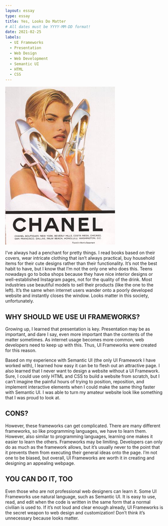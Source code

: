 ```yaml
---
layout: essay
type: essay
title: Yes, Looks Do Matter
# All dates must be YYYY-MM-DD format!
date: 2021-02-25
labels:
  - UI Frameworks
  - Presentation
  - Web Design
  - Web Development
  - Semantic UI
  - HTML
  - CSS
---
```



<img class="ui medium left floated rounded image" src="../images/model.jpg">

I’ve always had a penchant for pretty things. I read books based on their covers, wear intricate clothing that isn’t always practical, buy household items for their cute designs rather than their functionality. It’s not the best habit to have, but I know that I’m not the only one who does this. Teens nowadays go to boba shops because they have nice interior designs or well-established Instagram pages, not for the quality of the drink. Most industries use beautiful models to sell their products (like the one to the left). It’s the same when internet users wander onto a poorly developed website and instantly closes the window. Looks matter in this society, unfortunately.

## WHY SHOULD WE USE UI FRAMEWORKS?
Growing up, I learned that presentation is key. Presentation may be as important, and dare I say, even more important than the contents of the matter sometimes. As internet usage becomes more common, web developers need to keep up with this. Thus, UI Frameworks were created for this reason. 

Based on my experience with Semantic UI (the only UI Framework I have worked with), I learned how easy it can be to flesh out an attractive page. I also learned that I never want to design a website without a UI Framework. Sure, I could use only HTML and CSS to build a website from scratch, but I can’t imagine the painful hours of trying to position, reposition, and implement interactive elements when I could make the same thing faster with Semantic UI. I was able to turn my amateur website look like something that I was proud to look at. 

## CONS?	
However, these frameworks can get complicated. There are many different frameworks, so like programming languages, we have to learn them. However, also similar to programming languages, learning one makes it easier to learn the others. Frameworks may be limiting. Developers can only do as much as the framework allows, but it’s usually never to the point that it prevents them from executing their general ideas onto the page. I’m not one to be biased, but overall, UI Frameworks are worth it in creating and designing an appealing webpage. 

## YOU CAN DO IT, TOO
Even those who are not professional web designers can learn it. Some UI Frameworks use natural language, such as Semantic UI. It is easy to use, read, and edit when the code is written in the same form that a normal civilian is used to. If it’s not loud and clear enough already, UI Frameworks is the secret weapon to web design and customization! Don’t think it’s unnecessary because looks matter.


